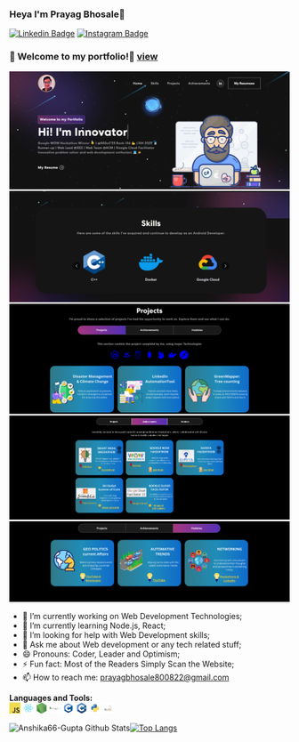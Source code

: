 ### Heya I'm Prayag Bhosale👋  

[![Linkedin Badge](https://img.shields.io/badge/-Mrprayag077-blue?style=flat-square&logo=Linkedin&logoColor=white&link=https://www.linkedin.com/in/prayagbhosale22/)](https://www.linkedin.com/in/prayagbhosale22/) [![Instagram Badge](https://img.shields.io/badge/-@PrayagBhosale-D7008A?style=flat-square&labelColor=D7008A&logo=Instagram&logoColor=white&link=https://www.instagram.com/prayagbhosale_22/)](https://www.instagram.com/prayagbhosale_22/)

<!--
**Mrprayag077/Mrprayag077** is a ✨ _special_ ✨ repository because its `README.md` (this file) appears on your GitHub profile.

# 🌟 Welcome to my portfolio!🌟 <a href="mrprayag-portfolio-2d915.web.app/">view</a>



![1](https://raw.githubusercontent.com/Mrprayag077/Prayag-Portfolio/main/src/assets/img/projects/git/1.png?token=GHSAT0AAAAAACMESFME6EON6E75ODOFKKXYZNY4FSQ)
![2](https://raw.githubusercontent.com/Mrprayag077/Prayag-Portfolio/main/src/assets/img/projects/git/2.png?token=GHSAT0AAAAAACMESFMEVBUFUQKNGLGDCU4GZNY4FTQ)
![3](https://raw.githubusercontent.com/Mrprayag077/Prayag-Portfolio/main/src/assets/img/projects/git/3.png?token=GHSAT0AAAAAACMESFMFCOFNZSJB5OX3BTDEZNY4FUA)
![4](https://raw.githubusercontent.com/Mrprayag077/Prayag-Portfolio/main/src/assets/img/projects/git/4.png?token=GHSAT0AAAAAACMESFME7IV4KKXNGOISZK7AZNY4FVQ)
![5](https://raw.githubusercontent.com/Mrprayag077/Prayag-Portfolio/main/src/assets/img/projects/git/5.png?token=GHSAT0AAAAAACMESFME6UFKE6XZLNV7EBCGZNY4FWA)



Here are some ideas to get you started:

- 🔭 I’m currently working on ...
- 🌱 I’m currently learning ...
- 👯 I’m looking to collaborate on ...
- 🤔 I’m looking for help with ...
- 💬 Ask me about ...
- 📫 How to reach me: ...
- 😄 Pronouns: ...
- ⚡ Fun fact: ...
-->


### 🌟 Welcome to my portfolio!🌟  <a href="mrprayag-portfolio-2d915.web.app/">view</a>
<!-- <br>
 <img src="https://media.giphy.com/media/SWoSkN6DxTszqIKEqv/giphy.gif" alt="Coder GIF" width="600" height="500">
</br> -->

![1](./1.png)
![2](./2.png)
![3](./3.png)
![4](./4.png)
![5](./5.png)



- 🔭 I’m currently working on Web Development Technologies;
- 🌱 I’m currently learning Node.js, React;
- 🤔 I’m looking for help with Web Development skills;
- 💬 Ask me about Web development or any tech related stuff;
- 😄 Pronouns: Coder, Leader and Optimism;
- ⚡ Fun fact: Most of the Readers Simply Scan the Website;
- 📫 How to reach me: prayagbhosale800822@gmail.com

**Languages and Tools:**  
<code><img height="20" src="https://raw.githubusercontent.com/github/explore/80688e429a7d4ef2fca1e82350fe8e3517d3494d/topics/javascript/javascript.png"></code>
<code><img height="20" src="https://raw.githubusercontent.com/github/explore/80688e429a7d4ef2fca1e82350fe8e3517d3494d/topics/react/react.png"></code>
<code><img height="20" src="https://raw.githubusercontent.com/github/explore/80688e429a7d4ef2fca1e82350fe8e3517d3494d/topics/nodejs/nodejs.png"></code>
<code><img height="20" src="https://raw.githubusercontent.com/github/explore/80688e429a7d4ef2fca1e82350fe8e3517d3494d/topics/mongodb/mongodb.png"></code>
<code><img height="20" src="https://raw.githubusercontent.com/github/explore/80688e429a7d4ef2fca1e82350fe8e3517d3494d/topics/c/c.png"></code>
<code><img height="20" src="https://raw.githubusercontent.com/github/explore/80688e429a7d4ef2fca1e82350fe8e3517d3494d/topics/cpp/cpp.png"></code>
<code><img height="20" src="https://raw.githubusercontent.com/github/explore/80688e429a7d4ef2fca1e82350fe8e3517d3494d/topics/python/python.png"></code>
<code><img height="20" src="https://raw.githubusercontent.com/github/explore/80688e429a7d4ef2fca1e82350fe8e3517d3494d/topics/mysql/mysql.png"></code>





<img align="left" alt="Anshika66-Gupta Github Stats" src="https://github-readme-stats.vercel.app/api?username=Mrprayag077&show_icons=true&hide_border=true" /> 

[![Top Langs](https://github-readme-stats.vercel.app/api/top-langs/?username=Mrprayag077&layout=compact)](https://github.com/Mrprayag077/github-readme-stats)

